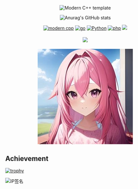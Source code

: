 <div id="title" align=center>

![Modern C++ template][github-sub-title:img]

![Anurag's GitHub stats](https://github-readme-stats.vercel.app/api?username=JQ-Origin&show_icons=true&theme=radical)


[![modern cpp](https://img.shields.io/badge/Code-C++-purple)]() 
[![go](https://img.shields.io/badge/Code-Golang-blue)]() 
[![Python](https://img.shields.io/badge/Code-Python-green)]() 
[![php](https://img.shields.io/badge/Code-PHP-yello)]() 
![](https://img.shields.io/badge/讨厌-学习-yellow) 


#### <div align="center">![](https://xj.359674.xyz/telemetry/clnzoxcy10001vy2ohi4obbi0/clwalzrwb002anw4lf0933bv9/badge.svg)</div>

</div>
<div align=center><img src="image/102940815.jpg" alt="ME"></div>


[github-sub-title:img]: https://readme-typing-svg.herokuapp.com?font=Segoe+Script&center=true&lines=JQ-Origin.

## Achievement

[![trophy](https://github-profile-trophy.vercel.app/?username=JQ-Origin)](https://github.com/ryo-ma/github-profile-trophy)


![IP签名](https://tool.lu/netcard/)
